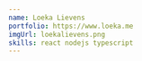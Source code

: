 ```yaml
---
name: Loeka Lievens
portfolio: https://www.loeka.me
imgUrl: loekalievens.png
skills: react nodejs typescript
---
```

